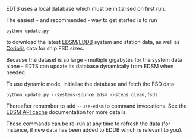 EDTS uses a local database which must be initialised on first run.

The easiest - and recommended - way to get started is to run

`python update.py`

to download the latest [EDSM](http://edsm.net)/[EDDB](http://eddb.io) system and station data, as well as [Coriolis](http://coriolis.io) data for ship FSD sizes.

Because the dataset is so large - multiple gigabytes for the system data alone - EDTS can update its database dynamically from EDSM when needed.

To use dynamic mode, initialise the database and fetch the FSD data:

`python update.py --systems-source edsm --steps clean,fsds`

Thereafter remember to add `--use-edsm` to command invocations.  See the [EDSM API cache](edsm.md) documentation for more details.

These commands can be re-run at any time to refresh the data (for instance, if new data has been added to EDDB which is relevant to you).

